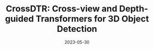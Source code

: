 ---
title: "CrossDTR: Cross-view and Depth-guided Transformers for 3D Object Detection"
date: 2023-05-30
venue: ICRA 2023
authors:
  - name: Ching-Yu Tseng
  - name: Yi-Rong Chen
  - name: <strong>Lee Hsin-Ying</strong>
    home: "#"
  - name: Tsung-Han Wu
    home: https://tsunghan-wu.github.io
  - name: Wen-chin Chen
  - name: Winston Hsu
    home: https://winstonhsu.info
selected: true
arxiv: https://arxiv.org/abs/2209.13507
---